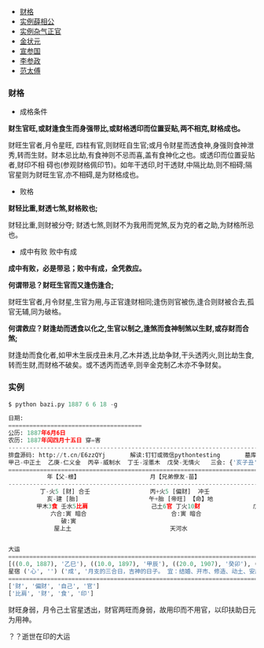 
* [财格](#财格)
* [实例薛相公](#实例薛相公)
* [实例杂气正官](#实例杂气正官)
* [金状元](#金状元)
* [宣参国](#宣参国)
* [李参政](#李参政)
* [范太傅](#范太傅)

### 财格

- 成格条件

**财生官旺,或财逢食生而身强带比,或财格透印而位置妥贴,两不相克,财格成也。**

财旺生官者,月令星旺, 四柱有官,则财旺自生官;或月令财星而透食神,身强则食神泄秀,转而生财。财本忌比劫,有食神则不忌而喜,盖有食神化之也。或透印而位置妥贴者,财印不相
碍也(参观财格佩印节)。如年干透印,时干透财,中隔比劫,则不相碍;隔官星则为财旺生官,亦不相碍,是为财格成也。

- 败格

**财轻比重,财透七煞,财格败也;**

财轻比重,则财被分夺; 财透七煞,则财不为我用而党煞,反为克的者之助,为财格所忌也。

- 成中有败 败中有成

**成中有败，必是带忌；败中有成，全凭救应。** 

**何谓带忌？财旺生官而又逢伤逢合;**

财旺生官者,月令财星,生官为用,与正官逢财相同;逢伤则官被伤,逢合则财被合去,孤官无辅,同为破格。

**何谓救应？财逢劫而透食以化之,生官以制之,逢煞而食神制煞以生财,或存财而合煞;**

财逢劫而食化者,如甲木生辰戌丑未月,乙木并透,比劫争财,干头透丙火,则比劫生食,转而生财,而财格不破矣。或不透丙而透辛,则辛金克制乙木亦不争财矣。


### 实例

```python
$ python bazi.py 1887 6 6 18 -g 

日期:
======================================
公历:	1887年6月6日
农历:	1887年闰四月十五日 穿=害
--------------------------------------------------------------------------------------------------------------------------------------------
排盘源码: http://t.cn/E6zzQYj 		解读:钉钉或微信pythontesting 		墓库： {'辰': '水土', '戌': '火', '丑': '金', '未': '木'}
甲己-中正土  乙庚-仁义金  丙辛-威制水  丁壬-淫慝木  戊癸-无情火   三会: {'亥子丑': '水', '寅卯辰': '木', '巳午未': '火', '申酉戌': '金'}
============================================================================================================================================
           年【父-根】                    月【兄弟僚友-苗】                   日【自己配偶-花】                    时【子孙-实】           
--------------------------------------------------------------------------------------------------------------------------------------------
         丁-火5 [财] 合壬                 丙+火5 [偏财]  冲壬                壬+水5 [天] 合丁 冲丙                  己-土5 [官]            
           亥-建 [胎]                    午+胎 [帝旺] 【命】地                    寅+病 地                      酉-沐浴 [长生]           
        甲木3食 壬水5比肩                  己土6官 丁火10财               戊土1杀 丙火2偏财 甲木5食                   辛金8印             
            六合:寅 暗合                        合:寅 暗合                        合:午 六合:亥                                           
               破:寅                                                               破:亥                                                
             屋上土                            天河水                           金泊金-亡                           大驿土               


大运
============================================================================================================================================
[((0.0, 1887), '乙巳'), ((10.0, 1897), '甲辰'), ((20.0, 1907), '癸卯'), ((30.0, 1917), '壬寅'), ((40.0, 1927), '辛丑'), ((50.0, 1937), '庚子'), ((60.0, 1947), '己亥'), ((70.0, 1957), '戊戌'), ((80.0, 1967), '丁酉'), ((90.0, 1977), '丙申'), ((100.0, 1987), '乙未'), ((110.0, 1997), '甲午')]
星宿 ('心', '') ('成', '月支的三合日，吉神的日子。 宜：结婚、开市、修造、动土、安床、破土、安葬、搬迁、交易、求财、出行、立契、竖柱、裁种、牧养。 忌：诉讼。')
============================================================================================================================================
['财', '偏财', '自己', '官']
['比肩', '财', '食', '印']

```


财旺身弱，月令己土官星透出，财官两旺而身弱，故用印而不用官，以印扶助日元为用神。

？？逝世在印的大运
